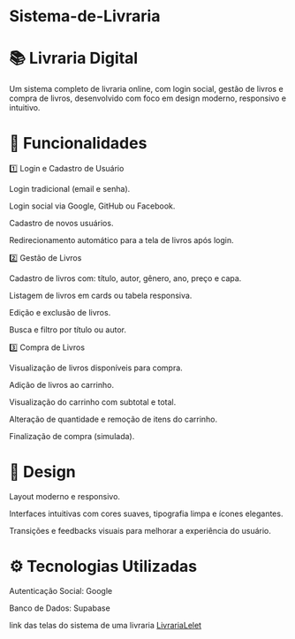 # Sistema-de-Livraria

# 📚 Livraria Digital

Um sistema completo de livraria online, com login social, gestão de livros e compra de livros, desenvolvido com foco em design moderno, responsivo e intuitivo.

# 🌟 Funcionalidades
1️⃣ Login e Cadastro de Usuário

Login tradicional (email e senha).

Login social via Google, GitHub ou Facebook.

Cadastro de novos usuários.

Redirecionamento automático para a tela de livros após login.

2️⃣ Gestão de Livros

Cadastro de livros com: título, autor, gênero, ano, preço e capa.

Listagem de livros em cards ou tabela responsiva.

Edição e exclusão de livros.

Busca e filtro por título ou autor.

3️⃣ Compra de Livros

Visualização de livros disponíveis para compra.

Adição de livros ao carrinho.

Visualização do carrinho com subtotal e total.

Alteração de quantidade e remoção de itens do carrinho.

Finalização de compra (simulada).

# 🎨 Design

Layout moderno e responsivo.

Interfaces intuitivas com cores suaves, tipografia limpa e ícones elegantes.

Transições e feedbacks visuais para melhorar a experiência do usuário.

# ⚙️ Tecnologias Utilizadas

Autenticação Social: Google 

Banco de Dados: Supabase

link das telas do sistema de uma livraria
[LivrariaLelet](lovable-bookhaven.lovable.app
)

